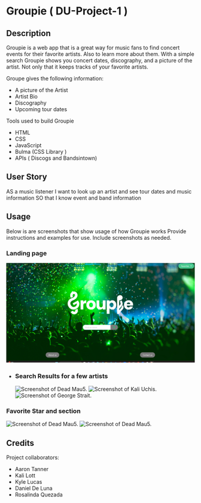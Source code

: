 # Groupie ( DU-Project-1 ) 

## Description

Groupie is a web app that is  a great way for music fans to find concert events for their favorite artists.
Also to learn more about them. With a simple search Groupie shows you concert dates, discography, and a picture of the artist. Not only that it keeps tracks of your favorite artists.  

Groupe gives the following information:
- A picture of the Artist 
- Artist Bio
- Discography 
- Upcoming tour dates

Tools used to build Groupie
- HTML
- CSS
- JavaScript 
- Bulma (CSS Library )
- APIs ( Discogs and Bandsintown)

## User Story

AS a music listener 
I want to look up an artist and see tour dates and music information
SO that I know event and band information

## Usage

Below is are screenshots that show usage of how Groupie works Provide instructions and examples for use. Include screenshots as needed.



 ### Landing page 
   ![Screenshot of landing page.](./assets/images/Screenshot%202023-04-04%20192749.png)
 - ### Search Results for a few artists
    ![Screenshot of Dead Mau5.](./assets/images/DeadMau5.png)
     ![Screenshot of Kali Uchis.](./assets/images/KaliUchis.png)
      ![Screenshot of George Strait.](./assets/images/GeorgeStrait.png)
 ### Favorite Star and section 
 ![Screenshot of Dead Mau5.](./assets/images/FavStarClick.png)
  ![Screenshot of Dead Mau5.](./assets/images/FavList.png)


## Credits

Project collaborators:
- Aaron Tanner 
- Kali Lott
- Kyle Lucas 
- Daniel De Luna 
- Rosalinda Quezada


